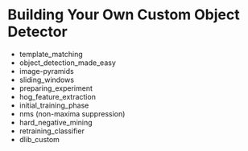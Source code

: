 # Building Your Own Custom Object Detector

- template_matching
- object_detection_made_easy
- image-pyramids
- sliding_windows
- preparing_experiment
- hog_feature_extraction
- initial_training_phase
- nms (non-maxima suppression)
- hard_negative_mining
- retraining_classifier
- dlib_custom